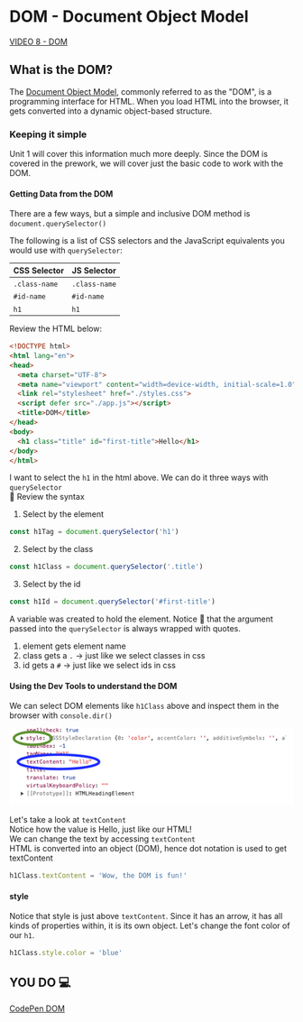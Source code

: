 # DOM - Document Object Model

[VIDEO 8 - DOM](https://generalassembly.zoom.us/rec/share/IGyFlYRSheHzhZUr-pMU1qqkcw6_wCBjNeow5rsXCn3nu2Eq4IbhNC9qLrkEilxo.Yynx97nxvCVpWZT7?startTime=1706805447000)<br>

## What is the DOM?
The [Document Object Model](https://developer.mozilla.org/en-US/docs/Web/API/Document_Object_Model/Introduction), commonly referred to as the "DOM", is a programming interface for HTML. When you load HTML into the browser, it gets converted into a dynamic object-based structure.<br>

### Keeping it simple
Unit 1 will cover this information much more deeply. Since the DOM is covered in the prework, we will cover just the basic code to work with the DOM.

#### Getting Data from the DOM
There are a few ways, but a simple and inclusive DOM method is `document.querySelector()`

The following is a list of CSS selectors and the JavaScript equivalents you would use with `querySelector`:

| CSS Selector  | JS Selector   |
| ------------- | ------------- |
| `.class-name` | `.class-name` |
| `#id-name`    | `#id-name`    |
| `h1`          | `h1`          |

Review the HTML below:

```html
<!DOCTYPE html>
<html lang="en">
<head>
  <meta charset="UTF-8">
  <meta name="viewport" content="width=device-width, initial-scale=1.0">
  <link rel="stylesheet" href="./styles.css">
  <script defer src="./app.js"></script>
  <title>DOM</title>
</head>
<body>
  <h1 class="title" id="first-title">Hello</h1>
</body>
</html>
```
I want to select the `h1` in the html above. We can do it three ways with `querySelector`<br>
:mag_right: Review the syntax <br>
1. Select by the element
```js
const h1Tag = document.querySelector('h1')
```
2. Select by the class
```js
const h1Class = document.querySelector('.title')
```
3. Select by the id
```js
const h1Id = document.querySelector('#first-title')
```
A variable was created to hold the element. Notice :mag_right: that the argument passed into the `querySelector` is always wrapped with quotes.
1. element gets element name 
2. class gets a `.` -> just like we select classes in css
3. id gets a `#` -> just like we select ids in css

#### Using the Dev Tools to understand the DOM

We can select DOM elements like `h1Class` above and inspect them in the browser with `console.dir()`

![console.dir](../assets/console.dir.png)

Let's take a look at `textContent`<br>
Notice how the value is Hello, just like our HTML!<br>
We can change the text by accessing `textContent`<br>
HTML is converted into an object (DOM), hence dot notation is used to get textContent
```js
h1Class.textContent = 'Wow, the DOM is fun!'
```

#### style
Notice that style is just above `textContent`. Since it has an arrow, it has all kinds of properties within, it is its own object. Let's change the font color of our `h1`.

```js
h1Class.style.color = 'blue'
```

## YOU DO :computer:

[CodePen DOM](https://codepen.io/Katie22/pen/xxBqyGY)




